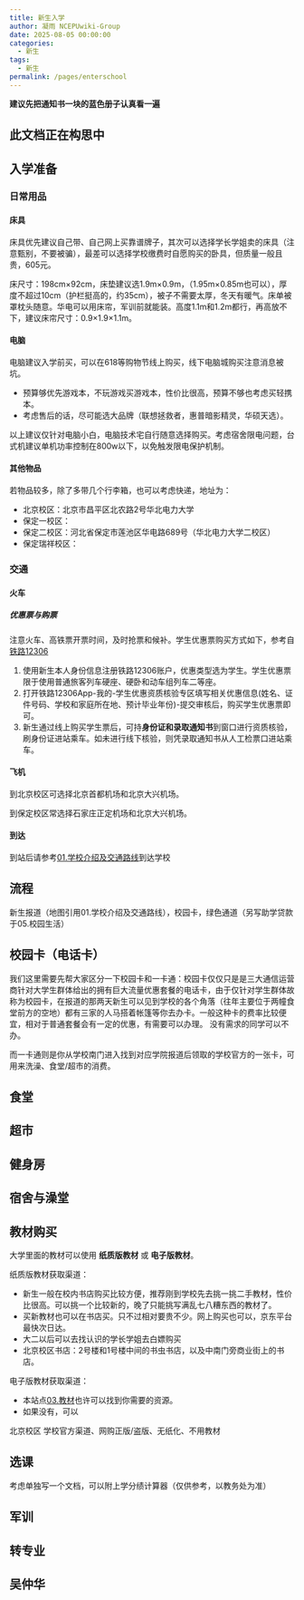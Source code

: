 ```yaml
---
title: 新生入学
author: 凝雨 NCEPUwiki-Group
date: 2025-08-05 00:00:00
categories: 
  - 新生
tags: 
  - 新生
permalink: /pages/enterschool
---
```

**建议先把通知书一块的蓝色册子认真看一遍**


## 此文档正在构思中

## 入学准备

### 日常用品

#### 床具

床具优先建议自己带、自己网上买靠谱牌子，其次可以选择学长学姐卖的床具（注意甄别，不要被骗），最差可以选择学校缴费时自愿购买的卧具，但质量一般且贵，605元。

床尺寸：198cm×92cm，床垫建议选1.9m×0.9m，（1.95m×0.85m也可以），厚度不超过10cm（护栏挺高的，约35cm），被子不需要太厚，冬天有暖气。床单被罩枕头随意。华电可以用床帘，军训前就能装。高度1.1m和1.2m都行，再高放不下，建议床帘尺寸：0.9×1.9×1.1m。

#### 电脑

电脑建议入学前买，可以在618等购物节线上购买，线下电脑城购买注意消息被坑。
- 预算够优先游戏本，不玩游戏买游戏本，性价比很高，预算不够也考虑买轻携本。
- 考虑售后的话，尽可能选大品牌（联想拯救者，惠普暗影精灵，华硕天选）。

以上建议仅针对电脑小白，电脑技术宅自行随意选择购买。考虑宿舍限电问题，台式机建议单机功率控制在800w以下，以免触发限电保护机制。

#### 其他物品

若物品较多，除了多带几个行李箱，也可以考虑快递，地址为：
- 北京校区：北京市昌平区北农路2号华北电力大学
- 保定一校区：
- 保定二校区：河北省保定市莲池区华电路689号（华北电力大学二校区）
- 保定瑞祥校区：

### 交通
#### 火车
##### 优惠票与购票

注意火车、高铁票开票时间，及时抢票和候补。学生优惠票购买方式如下，参考自[铁路12306](https://kyfw.12306.cn/otn/gonggao/student.html)

1. 使用新生本人身份信息注册铁路12306账户，优惠类型选为学生。学生优惠票限于使用普通旅客列车硬座、硬卧和动车组列车二等座。
2. 打开铁路12306App-我的-学生优惠资质核验专区填写相关优惠信息(姓名、证件号码、学校和家庭所在地、预计毕业年份)-提交审核后，购买学生优惠票即可。
3. 新生通过线上购买学生票后，可持**身份证和录取通知书**到窗口进行资质核验，刷身份证进站乘车。如未进行线下核验，则凭录取通知书从人工检票口进站乘车。

#### 飞机

到北京校区可选择北京首都机场和北京大兴机场。

到保定校区常选择石家庄正定机场和北京大兴机场。

#### 到达

到站后请参考[01.学校介绍及交通路线](/pages//pages/ncepuandtransport)到达学校


## 流程

新生报道（地图引用01.学校介绍及交通路线），校园卡，绿色通道（另写助学贷款于05.校园生活）

## 校园卡（电话卡）

我们这里需要先帮大家区分一下校园卡和一卡通：校园卡仅仅只是是三大通信运营商针对大学生群体给出的拥有巨大流量优惠套餐的电话卡，由于仅针对学生群体故称为校园卡，在报道的那两天新生可以见到学校的各个角落（往年主要位于两幢食堂前方的空地）都有三家的人马搭着帐篷等你去办卡。一般这种卡的费率比较便宜，相对于普通套餐会有一定的优惠，有需要可以办理。
没有需求的同学可以不办。

而一卡通则是你从学校南门进入找到对应学院报道后领取的学校官方的一张卡，可用来洗澡、食堂/超市的消费。

## 食堂

## 超市

## 健身房

## 宿舍与澡堂

## 教材购买

大学里面的教材可以使用 **纸质版教材** 或 **电子版教材**。

纸质版教材获取渠道：
- 新生一般在校内书店购买比较方便，推荐刚到学校先去挑一挑二手教材，性价比很高。可以挑一个比较新的，晚了只能挑写满乱七八糟东西的教材了。
- 买新教材也可以在书店买。只不过相对要贵不少。网上购买也可以，京东平台最快次日达。
- 大二以后可以去找认识的学长学姐去白嫖购买
- 北京校区书店：2号楼和1号楼中间的书虫书店，以及中南门旁商业街上的书店。

电子版教材获取渠道：
- 本站点[03.教材](categories/?category=教材)也许可以找到你需要的资源。
- 如果没有，可以


北京校区
学校官方渠道、网购正版/盗版、无纸化、不用教材

## 选课

考虑单独写一个文档，可以附上学分绩计算器（仅供参考，以教务处为准）

## 军训

## 转专业

## 吴仲华
